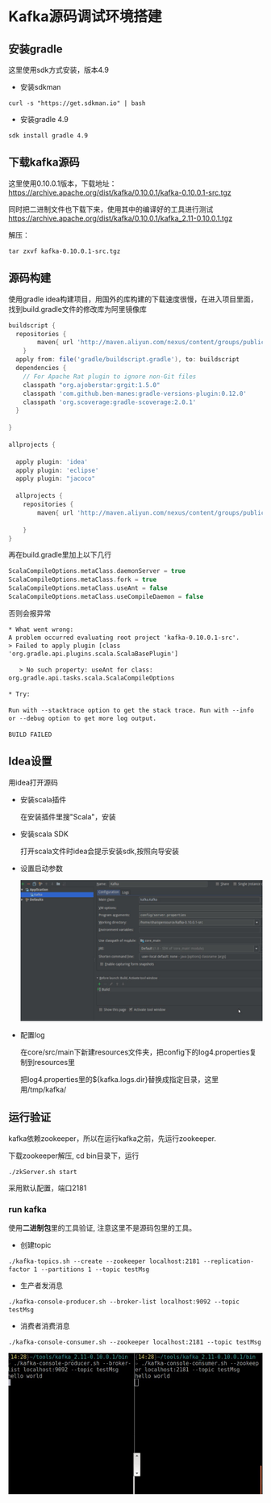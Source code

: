# Kafka源码调试环境搭建  

## 安装gradle  

这里使用sdk方式安装，版本4.9

* 安装sdkman

```shell
curl -s "https://get.sdkman.io" | bash
```

* 安装gradle 4.9

```shell
sdk install gradle 4.9
```

## 下载kafka源码

这里使用0.10.0.1版本，下载地址：
https://archive.apache.org/dist/kafka/0.10.0.1/kafka-0.10.0.1-src.tgz

同时把二进制文件也下载下来，使用其中的编译好的工具进行测试
https://archive.apache.org/dist/kafka/0.10.0.1/kafka_2.11-0.10.0.1.tgz

解压：

```shell
tar zxvf kafka-0.10.0.1-src.tgz
```

## 源码构建

使用gradle idea构建项目，用国外的库构建的下载速度很慢，在进入项目里面，找到build.gradle文件的修改库为阿里镜像库

```gradle
buildscript {
  repositories {
        maven{ url 'http://maven.aliyun.com/nexus/content/groups/public/'}
    }
  apply from: file('gradle/buildscript.gradle'), to: buildscript
  dependencies {
    // For Apache Rat plugin to ignore non-Git files
    classpath "org.ajoberstar:grgit:1.5.0"
    classpath 'com.github.ben-manes:gradle-versions-plugin:0.12.0'
    classpath 'org.scoverage:gradle-scoverage:2.0.1'
  }

}

allprojects {

  apply plugin: 'idea'
  apply plugin: 'eclipse'
  apply plugin: "jacoco"

  allprojects {
    repositories {
        maven{ url 'http://maven.aliyun.com/nexus/content/groups/public/'}

    }
}
```

再在build.gradle里加上以下几行

```gradle
ScalaCompileOptions.metaClass.daemonServer = true  
ScalaCompileOptions.metaClass.fork = true
ScalaCompileOptions.metaClass.useAnt = false  
ScalaCompileOptions.metaClass.useCompileDaemon = false
```

否则会报异常

```shell
* What went wrong:  
A problem occurred evaluating root project 'kafka-0.10.0.1-src'.  
> Failed to apply plugin [class 'org.gradle.api.plugins.scala.ScalaBasePlugin']  

   > No such property: useAnt for class: org.gradle.api.tasks.scala.ScalaCompileOptions  

* Try:  

Run with --stacktrace option to get the stack trace. Run with --info or --debug option to get more log output.  

BUILD FAILED  
```

## Idea设置

用idea打开源码

* 安装scala插件

    在安装插件里搜"Scala"，安装

* 安装scala SDK
  
   打开scala文件时idea会提示安装sdk,按照向导安装

* 设置启动参数
  
  ![param](pictures/kafka/选区_006.jpg)

* 配置log
  
  在core/src/main下新建resources文件夹，把config下的log4.properties复制到resources里

  把log4.properties里的${kafka.logs.dir}替换成指定目录，这里用/tmp/kafka/

## 运行验证

kafka依赖zookeeper，所以在运行kafka之前，先运行zookeeper.

下载zookeeper解压, cd bin目录下，运行

```shell
./zkServer.sh start
```

采用默认配置，端口2181

### run kafka

使用**二进制包**里的工具验证, 注意这里不是源码包里的工具。

* 创建topic

```shell
./kafka-topics.sh --create --zookeeper localhost:2181 --replication-factor 1 --partitions 1 --topic testMsg
```

* 生产者发消息

```shell
./kafka-console-producer.sh --broker-list localhost:9092 --topic testMsg
```

* 消费者消费消息

```shell
./kafka-console-consumer.sh --zookeeper localhost:2181 --topic testMsg
```

![test](pictures/kafka/选区_003.jpg)